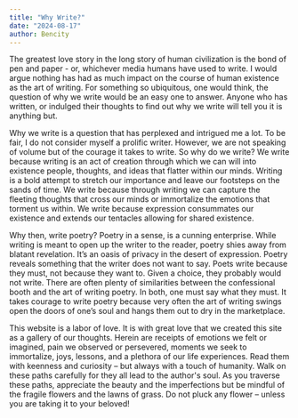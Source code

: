 ```yaml
---
title: "Why Write?"
date: "2024-08-17"
author: Bencity
---
```


The greatest love story in the long story of human civilization is the bond of pen and paper - or, whichever media humans have used to write. I would argue nothing has had as much impact on the course of human existence as the art of writing. For something so ubiquitous, one would think, the question of why we write would be an easy one to answer. Anyone who has written, or indulged their thoughts to find out why we write will tell you it is anything but.

Why we write is a question that has perplexed and intrigued me a lot. To be fair, I do not consider myself a prolific writer. However, we are not speaking of volume but of the courage it takes to write. So why do we write? We write because writing is an act of creation through which we can will into existence people, thoughts, and ideas that flatter within our minds. Writing is a bold attempt to stretch our importance and leave our footsteps on the sands of time. We write because through writing we can capture the fleeting thoughts that cross our minds or immortalize the emotions that torment us within. We write because expression consummates our existence and extends our tentacles allowing for shared existence.

Why then, write poetry? Poetry in a sense, is a cunning enterprise. While writing is meant to open up the writer to the reader, poetry shies away from blatant revelation. It’s an oasis of privacy in the desert of expression. Poetry reveals something that the writer does not want to say. Poets write because they must, not because they want to. Given a choice, they probably would not write. There are often plenty of similarities between the confessional booth and the art of writing poetry. In both, one must say what they must. It takes courage to write poetry because very often the art of writing swings open the doors of one’s soul and hangs them out to dry in the marketplace.

This website is a labor of love. It is with great love that we created this site as a gallery of our thoughts. Herein are receipts of emotions we felt or imagined, pain we observed or persevered, moments we seek to immortalize, joys, lessons, and a plethora of our life experiences. Read them with keenness and curiosity – but always with a touch of humanity. Walk on these paths carefully for they all lead to the author's soul. As you traverse these paths, appreciate the beauty and the imperfections but be mindful of the fragile flowers and the lawns of grass. Do not pluck any flower – unless you are taking it to your beloved!
